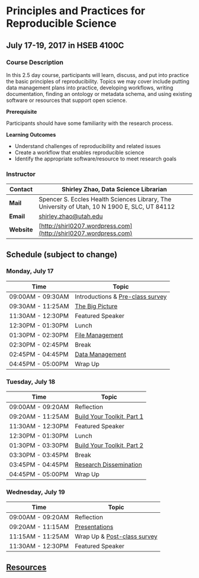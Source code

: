 # Principles and Practices for Reproducible Science 

## July 17-19, 2017 in HSEB 4100C

### Course Description

In this 2.5 day course, participants will learn, discuss, and put into practice the basic principles of reproducibility. Topics we may cover include putting data management plans into practice, developing workflows, writing documentation, finding an ontology or metadata schema, and using existing software or resources that support open science. 

**Prerequisite**

Participants should have some familiarity with the research process.

**Learning Outcomes**

  * Understand challenges of reproducibility and related issues
  * Create a workflow that enables reproducible science
  * Identify the appropriate software/resource to meet research goals

### Instructor

| Contact | Shirley Zhao, Data Science Librarian | 
| --- | --- | 
| **Mail** | Spencer S. Eccles Health Sciences Library, The University of Utah, 10 N 1900 E, SLC, UT 84112 | 
| **Email** | [shirley.zhao@utah.edu](mailto:shirley.zhao@utah.edu) |
| **Website** | [http://shirl0207.wordpress.com](http://shirl0207.wordpress.com) |

## Schedule (subject to change) 

### Monday, July 17

| Time | Topic |
| --- | --- | 
| 09:00AM - 09:30AM | Introductions & [Pre-class survey](https://goo.gl/forms/QujNhChjYrnkU5Ln2) | 
| 09:30AM - 11:25AM | [The Big Picture](./1-TheBigPicture.ipynb) | 
| 11:30AM - 12:30PM | Featured Speaker | 
| 12:30PM - 01:30PM | Lunch | 
| 01:30PM - 02:30PM | [File Management](./2-FileManagement.ipynb) | 
| 02:30PM - 02:45PM | Break | 
| 02:45PM - 04:45PM | [Data Management](./3-DataManagement.ipynb) | 
| 04:45PM - 05:00PM | Wrap Up | 

### Tuesday, July 18

| Time | Topic |
| --- | --- | 
| 09:00AM - 09:20AM | Reflection | 
| 09:20AM - 11:25AM | [Build Your Toolkit, Part 1](./4_1-BuildYourToolkit.ipynb) | 
| 11:30AM - 12:30PM | Featured Speaker | 
| 12:30PM - 01:30PM | Lunch | 
| 01:30PM - 03:30PM | [Build Your Toolkit, Part 2](./4_2-BuildYourToolkit.ipynb) | 
| 03:30PM - 03:45PM | Break | 
| 03:45PM - 04:45PM | [Research Dissemination](./5-ResearchDissemination.ipynb) | 
| 04:45PM - 05:00PM | Wrap Up | 

### Wednesday, July 19 

| Time | Topic |
| --- | --- | 
| 09:00AM - 09:20AM | Reflection | 
| 09:20AM - 11:15AM | [Presentations](./Presentations.ipynb) | 
| 11:15AM - 11:25AM | Wrap Up & [Post-class survey](https://goo.gl/forms/N8cq46X74K6Cw9jl2) | 
| 11:30AM - 12:30PM | Featured Speaker | 

## [Resources](./Resources.ipynb)